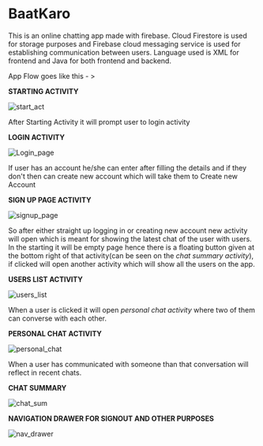# BaatKaro
This is an online chatting app made with firebase.
Cloud Firestore is used for storage purposes and Firebase cloud messaging service is used for establishing communication between users.
Language used is XML for frontend and Java for both frontend and backend.

App Flow goes like this - >

**STARTING ACTIVITY**

![start_act](https://github.com/NikilSharma1/BaatKaro/assets/91516900/7c8aea6b-6848-4e95-84f9-5131b95dfddb)



After Starting Activity it will prompt user to login activity


**LOGIN ACTIVITY**

![Login_page](https://github.com/NikilSharma1/BaatKaro/assets/91516900/564f0ed9-7780-4191-a52f-6ec343e830c2)


If user has an account he/she can enter after filling the details and if they don't then can create new account which will take them to Create new Account


**SIGN UP PAGE ACTIVITY**

![signup_page](https://github.com/NikilSharma1/BaatKaro/assets/91516900/d29d33d4-79d5-4a23-8257-592c252f71f3)



So after either straight up logging in or creating new account new activity will open which is meant for showing the latest chat of the user with users.
In the starting it will be empty page hence there is a floating button given at the bottom right of that activity(can be seen on the *chat summary activity*), if clicked will open another activity which will 
show all the users on the app.


**USERS LIST ACTIVITY**

![users_list](https://github.com/NikilSharma1/BaatKaro/assets/91516900/8d3677a3-5c6b-4188-b36d-d7ce4e8f2f16)



When a user is clicked it will open *personal chat activity* where two of them can converse with each other.


**PERSONAL CHAT ACTIVITY**

![personal_chat](https://github.com/NikilSharma1/BaatKaro/assets/91516900/3992449e-2a2d-4c14-b7fb-825038b5a388)


When a user has communicated with someone than that conversation will reflect in recent chats.




**CHAT SUMMARY**


![chat_sum](https://github.com/NikilSharma1/BaatKaro/assets/91516900/4c0d11fe-2997-437e-9d6b-0b6cc82e44d4)




**NAVIGATION DRAWER FOR SIGNOUT AND OTHER PURPOSES**


![nav_drawer](https://github.com/NikilSharma1/BaatKaro/assets/91516900/128e33f3-b636-4f47-86c8-9d0fdcebe1c8)







